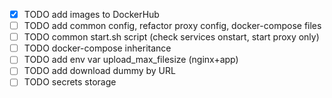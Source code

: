 - [x] TODO add images to DockerHub
- [ ] TODO add common config, refactor proxy config, docker-compose files
- [ ] TODO common start.sh script (check services onstart, start proxy only)
- [ ] TODO docker-compose inheritance
- [ ] TODO add env var upload_max_filesize (nginx+app)
- [ ] TODO add download dummy by URL
- [ ] TODO secrets storage